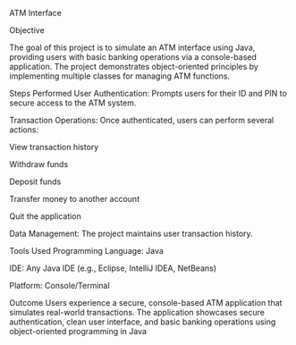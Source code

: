 ATM Interface

Objective

The goal of this project is to simulate an ATM interface using Java, providing users with basic banking operations via a console-based application. The project demonstrates object-oriented principles by implementing multiple classes for managing ATM functions.

Steps Performed
User Authentication:
Prompts users for their ID and PIN to secure access to the ATM system.

Transaction Operations:
Once authenticated, users can perform several actions:

View transaction history

Withdraw funds

Deposit funds

Transfer money to another account

Quit the application

Data Management:
The project maintains user transaction history.

Tools Used
Programming Language: Java

IDE: Any Java IDE (e.g., Eclipse, IntelliJ IDEA, NetBeans)

Platform: Console/Terminal

Outcome
Users experience a secure, console-based ATM application that simulates real-world transactions. The application showcases secure authentication, clean user interface, and basic banking operations using object-oriented programming in Java
